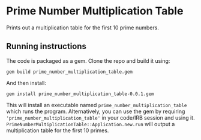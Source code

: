 # Prime Number Multiplication Table

Prints out a multiplication table for the first 10 prime numbers.

## Running instructions

The code is packaged as a gem. Clone the repo and build it using:

`gem build prime_number_multiplication_table.gem`

And then install:

`gem install prime_number_multiplication_table-0.0.1.gem`

This will install an executable named `prime_number_multiplication_table` which runs the program. Alternatively, you can use the gem by requiring `'prime_number_multiplication_table'` in your code/IRB session and using it. `PrimeNumberMultiplicationTable::Application.new.run` will output a multiplication table for the first 10 primes.
